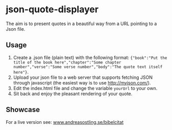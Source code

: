 json-quote-displayer
=======
The aim is to present quotes in a beautiful way from a URL pointing to a Json file.

## Usage 
1. Create a .json file (plain text) with the following format:
`{"book":"Put the title of the book here","chapter":"Some chapter number","verse":"Some verse number","body":"The quote text itself here"}`.
2. Upload your json file to a web server that supports fetching JSON through javascript (the easiest way is to use http://myjson.com/).
3. Edit the index.html file and change the variable `yourUrl` to your own.
4. Sit back and enjoy the pleasant rendering of your quote.

## Showcase
For a live version see: www.andreasostling.se/bibelcitat
